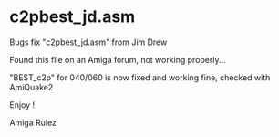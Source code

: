 # c2pbest_jd.asm
Bugs fix "c2pbest_jd.asm" from Jim Drew

Found this file on an Amiga forum, not working properly...

"BEST_c2p" for 040/060 is now fixed and working fine, checked with AmiQuake2


Enjoy !

Amiga Rulez
